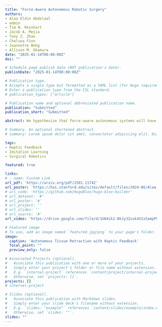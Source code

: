 ```yaml
---
title: "Force-Aware Autonomous Robotic Surgery"
authors: 
- Alaa Eldin Abdelaal
- admin
- Tim N. Reinhart
- Jacob A. Mejia
- Tony Z. Zhao
- Chelsea Finn
- Jeannette Bohg
- Allison M. Okamura
date: "2025-01-14T00:00:00Z"
doi: ""

# Schedule page publish date (NOT publication's date).
publishDate: "2025-01-14T00:00:00Z"

# Publication type.
# Accepts a single type but formatted as a YAML list (for Hugo requirements).
# Enter a publication type from the CSL standard.
# publication_types: ["article"]

# Publication name and optional abbreviated publication name.
publication: "Submitted"
publication_short: "Submitted"

abstract: We hypothesize that force-aware autonomous systems will have higher success rate and be more gentle with tissue in surgical robotics tasks requiring physical interaction, compared to force-agnostic ones. This work validates this hypothesis using imitation learning.

# Summary. An optional shortened abstract.
# summary: Lorem ipsum dolor sit amet, consectetur adipiscing elit. Duis posuere tellus ac convallis placerat. Proin tincidunt magna sed ex sollicitudin condimentum.

tags:
- Haptic Feedback
- Imitation Learning
- Surgical Robotics

featured: true

links:
# - name: Custom Link
url_pdf: 'https://arxiv.org/pdf/2501.11742'
url_poster: 'https://hai.stanford.edu/sites/default/files/2024-06/Alaa_Eldin_and_Jiaying_Fang.pdf'
# url_code: 'https://github.com/HugoBlox/hugo-blox-builder'
# url_dataset: '#'
# url_poster: '#'
# url_project: ''
# url_slides: ''
# url_source: '#'
url_video: 'https://drive.google.com/file/d/1U04ik2-BkJy3Zuvk45IxSampP9N9ShhR/view?usp=sharing'

# Featured image
# To use, add an image named `featured.jpg/png` to your page's folder. 
image:
  caption: 'Autonomous Tissue Retraction with Haptic Feedback'
  focal_point: ""
  preview_only: false

# Associated Projects (optional).
#   Associate this publication with one or more of your projects.
#   Simply enter your project's folder or file name without extension.
#   E.g. `internal-project` references `content/project/internal-project/index.md`.
#   Otherwise, set `projects: []`.
projects: []
# internal-project

# Slides (optional).
#   Associate this publication with Markdown slides.
#   Simply enter your slide deck's filename without extension.
#   E.g. `slides: "example"` references `content/slides/example/index.md`.
#   Otherwise, set `slides: ""`.
slides: ""
---
```


<!-- This work is driven by the results in my [previous paper](/publication/conference-paper/) on LLMs.

{{% callout note %}}
Create your slides in Markdown - click the *Slides* button to check out the example.
{{% /callout %}}

Add the publication's **full text** or **supplementary notes** here. You can use rich formatting such as including [code, math, and images](https://docs.hugoblox.com/content/writing-markdown-latex/). -->

